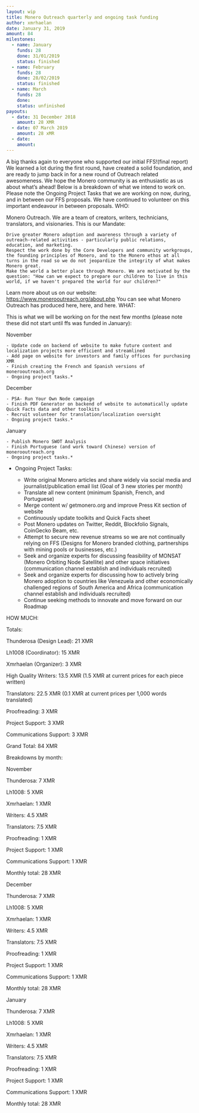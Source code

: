 ```yaml
---
layout: wip
title: Monero Outreach quarterly and ongoing task funding
author: xmrhaelan
date: January 31, 2019
amount: 84
milestones:
  - name: January
    funds: 28
    done: 31/01/2019
    status: finished
  - name: February
    funds: 28
    done: 28/02/2019
    status: finished
  - name: March
    funds: 28
    done:
    status: unfinished
payouts:
  - date: 31 December 2018
    amount: 28 XMR
  - date: 07 March 2019
    amount: 28 xMR
  - date:
    amount:
---
```



A big thanks again to everyone who supported our initial FFS!(final report) We learned a lot during the first round, have created a solid foundation, and are ready to jump back in for a new round of Outreach related awesomeness. We hope the Monero community is as enthusiastic as us about what’s ahead! Below is a breakdown of what we intend to work on. Please note the Ongoing Project Tasks that we are working on now, during, and in between our FFS proposals. We have continued to volunteer on this important endeavour in between proposals.
WHO:

Monero Outreach. We are a team of creators, writers, technicians, translators, and visionaries. This is our Mandate:

    Drive greater Monero adoption and awareness through a variety of outreach-related activities - particularly public relations, education, and marketing.
    Respect the work done by the Core Developers and community workgroups, the founding principles of Monero, and to the Monero ethos at all turns in the road so we do not jeopardize the integrity of what makes Monero great.
    Make the world a better place through Monero. We are motivated by the question: "How can we expect to prepare our children to live in this world, if we haven't prepared the world for our children?"

Learn more about us on our website: https://www.monerooutreach.org/about.php You can see what Monero Outreach has produced here, here, and here.
WHAT:

This is what we will be working on for the next few months (please note these did not start until ffs was funded in January):

November

    - Update code on backend of website to make future content and localization projects more efficient and streamlined
    - Add page on website for investors and family offices for purchasing XMR
    - Finish creating the French and Spanish versions of monerooutreach.org
    - Ongoing project tasks.*

December

    - PSA- Run Your Own Node campaign
    - Finish PDF Generator on backend of website to automatically update Quick Facts data and other toolkits
    - Recruit volunteer for translation/localization oversight
    - Ongoing project tasks.*

January

    - Publish Monero SWOT Analysis
    - Finish Portuguese (and work toward Chinese) version of monerooutreach.org
    - Ongoing project tasks.*

* Ongoing Project Tasks:

    - Write original Monero articles and share widely via social media and journalist/publication email list (Goal of 3 new stories per month)
    - Translate all new content (minimum Spanish, French, and Portuguese)
    - Merge content w/ getmonero.org and improve Press Kit section of website
    - Continuously update toolkits and Quick Facts sheet
    - Post Monero updates on Twitter, Reddit, Blockfolio Signals, CoinGecko Beam, etc.
    - Attempt to secure new revenue streams so we are not continually relying on FFS (Designs for Monero branded clothing, partnerships with mining pools or businesses, etc.)
    - Seek and organize experts for discussing feasibility of MONSAT (Monero Orbiting Node Satellite) and other space initiatives (communication channel establish and individuals recruited)
    - Seek and organize experts for discussing how to actively bring Monero adoption to countries like Venezuela and other economically challenged regions of South America and Africa (communication channel establish and individuals recruited)
    - Continue seeking methods to innovate and move forward on our Roadmap

HOW MUCH:

Totals:

Thunderosa (Design Lead): 21 XMR

Lh1008 (Coordinator): 15 XMR

Xmrhaelan (Organizer): 3 XMR

High Quality Writers: 13.5 XMR (1.5 XMR at current prices for each piece written)

Translators: 22.5 XMR (0.1 XMR at current prices per 1,000 words translated)

Proofreading: 3 XMR

Project Support: 3 XMR

Communications Support: 3 XMR

Grand Total: 84 XMR

Breakdowns by month:

November

Thunderosa: 7 XMR

Lh1008: 5 XMR

Xmrhaelan: 1 XMR

Writers: 4.5 XMR

Translators: 7.5 XMR

Proofreading: 1 XMR

Project Support: 1 XMR

Communications Support: 1 XMR

Monthly total: 28 XMR

December

Thunderosa: 7 XMR

Lh1008: 5 XMR

Xmrhaelan: 1 XMR

Writers: 4.5 XMR

Translators: 7.5 XMR

Proofreading: 1 XMR

Project Support: 1 XMR

Communications Support: 1 XMR

Monthly total: 28 XMR

January

Thunderosa: 7 XMR

Lh1008: 5 XMR

Xmrhaelan: 1 XMR

Writers: 4.5 XMR

Translators: 7.5 XMR

Proofreading: 1 XMR

Project Support: 1 XMR

Communications Support: 1 XMR

Monthly total: 28 XMR

